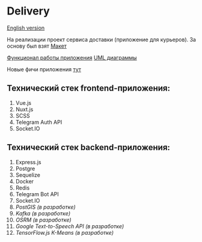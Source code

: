 # Delivery

[English version](https://github.com/stanis1avs/delivery_frontend/blob/master/README-en.md) 

На реализации проект сервиса доставки (приложение для курьеров). За основу был взят [Макет](https://www.figma.com/design/cZ3pCVoUAQUSqmNyXH1PtN/Delivery-Service-Dashboard---Admin-Panel--Community-?node-id=0-1&p=f&t=3kIzuy2rIRglQLOK-0)

[Функционал работы приложения](https://github.com/stanis1avs/delivery_frontend/blob/master/FUNCTIONAL.md)
[UML диаграммы](https://github.com/stanis1avs/delivery_frontend/blob/master/UML.md)

Новые фичи приложения [тут](https://github.com/users/stanis1avs/projects/4)

## Технический стек frontend-приложения:

1. Vue.js
2. Nuxt.js
3. SCSS
4. Telegram Auth API
5. Socket.IO

## Технический стек backend-приложения:

1. Express.js
2. Postgre
3. Sequelize
4. Docker
5. Redis
6. Telegram Bot API
7. Socket.IO
8. _PostGIS (в разработке)_
9. _Kafka  (в разработке)_
10. _OSRM (в разработке)_
11. _Google Text-to-Speech API (в разработке)_
12. _TensorFlow.js K-Means (в разработке)_

